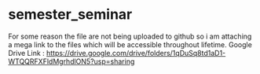 # semester_seminar
For some reason the file are not being uploaded to github so i am attaching a mega link to the files which will be accessible throughout lifetime.
Google Drive Link : https://drive.google.com/drive/folders/1qDuSq8td1aD1-WTQQRFXFldMgrhdlON5?usp=sharing
